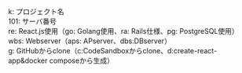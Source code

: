 k: プロジェクト名  
101: サーバ番号  
re: React.js使用（go: Golang使用、ra: Rails仕様、pg: PostgreSQL使用）  
wbs: Webserver（aps: APserver、dbs:DBserver）  
g: GitHubからclone（c:CodeSandboxからclone、d:create-react-app&docker composeから生成）  


